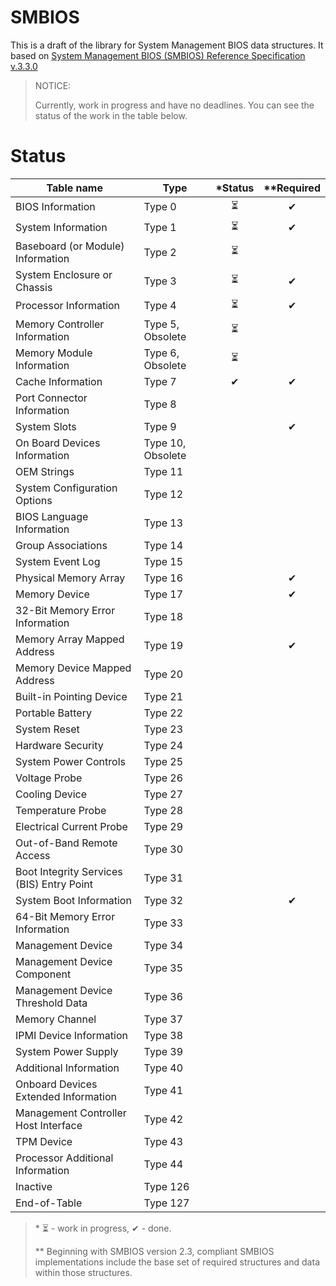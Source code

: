 # SMBIOS

This is a draft of the library for System Management BIOS data structures.
It based on [System Management BIOS (SMBIOS) Reference Specification v.3.3.0](https://www.dmtf.org/sites/default/files/standards/documents/DSP0134_3.3.0.pdf)

> NOTICE:
>
> Currently, work in progress and have no deadlines. You can see the status of the work in the table below.

# Status

| Table name                                | Type              | \*Status | \*\*Required |
| ----------------------------------------- | ----------------- | :------: | :----------: |
| BIOS Information                          | Type 0            |     ⏳    |       ✔      |
| System Information                        | Type 1            |     ⏳    |       ✔      |
| Baseboard (or Module) Information         | Type 2            |     ⏳    |              |
| System Enclosure or Chassis               | Type 3            |     ⏳    |       ✔      |
| Processor Information                     | Type 4            |     ⏳    |       ✔      |
| Memory Controller Information             | Type 5, Obsolete  |     ⏳    |              |
| Memory Module Information                 | Type 6, Obsolete  |     ⏳    |              |
| Cache Information                         | Type 7            |     ✔    |       ✔      |
| Port Connector Information                | Type 8            |          |              |
| System Slots                              | Type 9            |          |       ✔      |
| On Board Devices Information              | Type 10, Obsolete |          |              |
| OEM Strings                               | Type 11           |          |              |
| System Configuration Options              | Type 12           |          |              |
| BIOS Language Information                 | Type 13           |          |              |
| Group Associations                        | Type 14           |          |              |
| System Event Log                          | Type 15           |          |              |
| Physical Memory Array                     | Type 16           |          |       ✔      |
| Memory Device                             | Type 17           |          |       ✔      |
| 32-Bit Memory Error Information           | Type 18           |          |              |
| Memory Array Mapped Address               | Type 19           |          |       ✔      |
| Memory Device Mapped Address              | Type 20           |          |              |
| Built-in Pointing Device                  | Type 21           |          |              |
| Portable Battery                          | Type 22           |          |              |
| System Reset                              | Type 23           |          |              |
| Hardware Security                         | Type 24           |          |              |
| System Power Controls                     | Type 25           |          |              |
| Voltage Probe                             | Type 26           |          |              |
| Cooling Device                            | Type 27           |          |              |
| Temperature Probe                         | Type 28           |          |              |
| Electrical Current Probe                  | Type 29           |          |              |
| Out-of-Band Remote Access                 | Type 30           |          |              |
| Boot Integrity Services (BIS) Entry Point | Type 31           |          |              |
| System Boot Information                   | Type 32           |          |       ✔      |
| 64-Bit Memory Error Information           | Type 33           |          |              |
| Management Device                         | Type 34           |          |              |
| Management Device Component               | Type 35           |          |              |
| Management Device Threshold Data          | Type 36           |          |              |
| Memory Channel                            | Type 37           |          |              |
| IPMI Device Information                   | Type 38           |          |              |
| System Power Supply                       | Type 39           |          |              |
| Additional Information                    | Type 40           |          |              |
| Onboard Devices Extended Information      | Type 41           |          |              |
| Management Controller Host Interface      | Type 42           |          |              |
| TPM Device                                | Type 43           |          |              |
| Processor Additional Information          | Type 44           |          |              |
| Inactive                                  | Type 126          |          |              |
| End-of-Table                              | Type 127          |          |              |

> \* ⏳ - work in progress,  ✔ - done.
>
> \*\* Beginning with SMBIOS version 2.3, compliant SMBIOS implementations include the base set of required structures and data within those structures.

